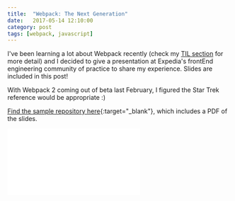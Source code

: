 ```yaml
---
title:  "Webpack: The Next Generation"
date:   2017-05-14 12:10:00
category: post
tags: [webpack, javascript]
---
```


I've been learning a lot about Webpack recently (check my [TIL section][til] for more detail) and I decided to give a presentation at Expedia's frontEnd engineering community of practice to share my experience. Slides are included in this post!

With Webpack 2 coming out of beta last February, I figured the Star Trek reference would be appropriate :)

[Find the sample repository here][sample]{:target="_blank"}, which includes a PDF of the slides.

<embed src="/assets/pdf/Webpack_TNG.pdf" />

[til]: /til/
[sample]: https://github.com/bambielli/webpack-example